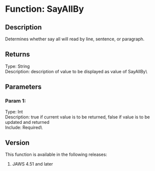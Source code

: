 # Function: SayAllBy

## Description

Determines whether say all will read by line, sentence, or paragraph.

## Returns

Type: String\
Description: description of value to be displayed as value of SayAllBy\

## Parameters

### Param 1:

Type: Int\
Description: true if current value is to be returned, false if value is
to be updated and returned\
Include: Required\

## Version

This function is available in the following releases:

1.  JAWS 4.51 and later
